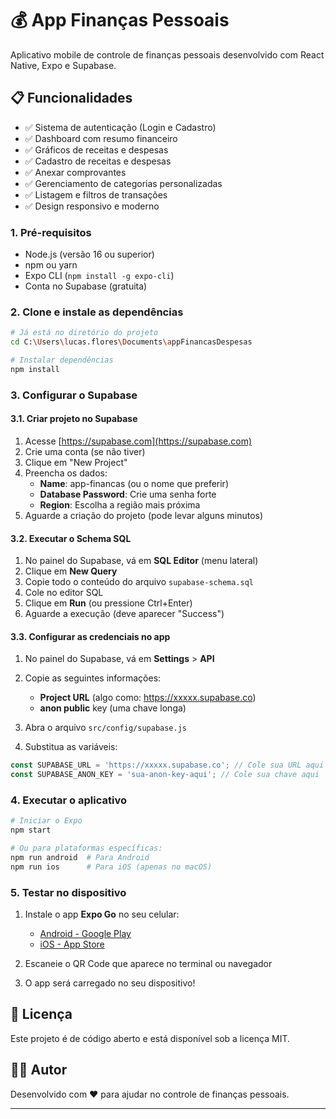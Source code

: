 # 💰 App Finanças Pessoais

Aplicativo mobile de controle de finanças pessoais desenvolvido com React Native, Expo e Supabase.

## 📋 Funcionalidades

- ✅ Sistema de autenticação (Login e Cadastro)
- ✅ Dashboard com resumo financeiro
- ✅ Gráficos de receitas e despesas
- ✅ Cadastro de receitas e despesas
- ✅ Anexar comprovantes
- ✅ Gerenciamento de categorias personalizadas
- ✅ Listagem e filtros de transações
- ✅ Design responsivo e moderno


### 1. Pré-requisitos

- Node.js (versão 16 ou superior)
- npm ou yarn
- Expo CLI (`npm install -g expo-cli`)
- Conta no Supabase (gratuita)

### 2. Clone e instale as dependências

```bash
# Já está no diretório do projeto
cd C:\Users\lucas.flores\Documents\appFinancasDespesas

# Instalar dependências
npm install
```

### 3. Configurar o Supabase

#### 3.1. Criar projeto no Supabase

1. Acesse [https://supabase.com](https://supabase.com)
2. Crie uma conta (se não tiver)
3. Clique em "New Project"
4. Preencha os dados:
   - **Name**: app-financas (ou o nome que preferir)
   - **Database Password**: Crie uma senha forte
   - **Region**: Escolha a região mais próxima
5. Aguarde a criação do projeto (pode levar alguns minutos)

#### 3.2. Executar o Schema SQL

1. No painel do Supabase, vá em **SQL Editor** (menu lateral)
2. Clique em **New Query**
3. Copie todo o conteúdo do arquivo `supabase-schema.sql`
4. Cole no editor SQL
5. Clique em **Run** (ou pressione Ctrl+Enter)
6. Aguarde a execução (deve aparecer "Success")

#### 3.3. Configurar as credenciais no app

1. No painel do Supabase, vá em **Settings** > **API**
2. Copie as seguintes informações:
   - **Project URL** (algo como: https://xxxxx.supabase.co)
   - **anon public** key (uma chave longa)

3. Abra o arquivo `src/config/supabase.js`
4. Substitua as variáveis:

```javascript
const SUPABASE_URL = 'https://xxxxx.supabase.co'; // Cole sua URL aqui
const SUPABASE_ANON_KEY = 'sua-anon-key-aqui'; // Cole sua chave aqui
```

### 4. Executar o aplicativo

```bash
# Iniciar o Expo
npm start

# Ou para plataformas específicas:
npm run android  # Para Android
npm run ios      # Para iOS (apenas no macOS)
```

### 5. Testar no dispositivo

1. Instale o app **Expo Go** no seu celular:
   - [Android - Google Play](https://play.google.com/store/apps/details?id=host.exp.exponent)
   - [iOS - App Store](https://apps.apple.com/app/expo-go/id982107779)

2. Escaneie o QR Code que aparece no terminal ou navegador

3. O app será carregado no seu dispositivo!

## 📄 Licença

Este projeto é de código aberto e está disponível sob a licença MIT.

## 👨‍💻 Autor

Desenvolvido com ❤️ para ajudar no controle de finanças pessoais.

---
